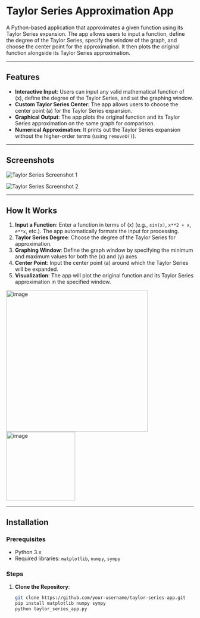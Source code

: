 
# Taylor Series Approximation App

A Python-based application that approximates a given function using its Taylor Series expansion. The app allows users to input a function, define the degree of the Taylor Series, specify the window of the graph, and choose the center point for the approximation. It then plots the original function alongside its Taylor Series approximation.

---

## Features

- **Interactive Input**: Users can input any valid mathematical function of \(x\), define the degree of the Taylor Series, and set the graphing window.
- **Custom Taylor Series Center**: The app allows users to choose the center point \(a\) for the Taylor Series expansion.
- **Graphical Output**: The app plots the original function and its Taylor Series approximation on the same graph for comparison.
- **Numerical Approximation**: It prints out the Taylor Series expansion without the higher-order terms (using `removeO()`).

---

## Screenshots

![Taylor Series Screenshot 1](https://github.com/user-attachments/assets/c5baebdf-2273-47ca-8135-544a8c20e463)

![Taylor Series Screenshot 2](https://github.com/user-attachments/assets/26e7cbeb-0443-446c-83a3-7b8b8bede85c)

---

## How It Works

1. **Input a Function**: Enter a function in terms of \(x\) (e.g., `sin(x)`, `x**2 + x`, `e**x`, etc.). The app automatically formats the input for processing.
2. **Taylor Series Degree**: Choose the degree of the Taylor Series for approximation.
3. **Graphing Window**: Define the graph window by specifying the minimum and maximum values for both the \(x\) and \(y\) axes.
4. **Center Point**: Input the center point \(a\) around which the Taylor Series will be expanded.
5. **Visualization**: The app will plot the original function and its Taylor Series approximation in the specified window.
<img width="380" alt="image" src="https://github.com/user-attachments/assets/aa74dcc8-36b6-43bf-b793-1aa5da0a6e6a">

<img width="185" alt="image" src="https://github.com/user-attachments/assets/932db659-b3b7-4ccc-be82-779d501d9652">


---

## Installation

### Prerequisites

- Python 3.x
- Required libraries: `matplotlib`, `numpy`, `sympy`

### Steps

1. **Clone the Repository**:
   ```bash
   git clone https://github.com/your-username/taylor-series-app.git
   pip install matplotlib numpy sympy
   python taylor_series_app.py
